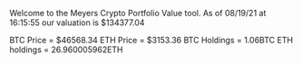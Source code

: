 Welcome to the Meyers Crypto Portfolio Value tool. 
As of 08/19/21 at 16:15:55 our valuation is $134377.04 

BTC Price = $46568.34
 ETH Price = $3153.36
BTC Holdings = 1.06BTC
 ETH holdings = 26.960005962ETH 
